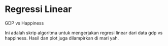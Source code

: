 # Regressi Linear
GDP vs Happiness

Ini adalah skrip algoritma untuk mengerjakan regresi linear dari data gdp vs happiness. 
Hasil dan plot juga dilampirkan di mari yah.
